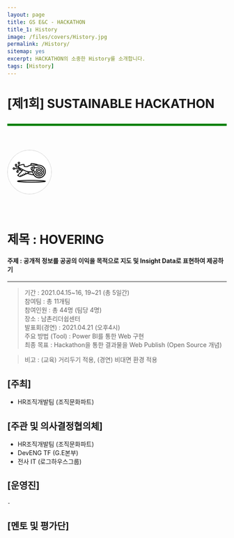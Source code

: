 ```yaml
---
layout: page
title: GS E&C - HACKATHON　
title_1: History
image: /files/covers/History.jpg
permalink: /History/
sitemap: yes
excerpt: HACKATHON의 소중한 History를 소개합니다.
tags: [History]
---
```



# [제1회] SUSTAINABLE HACKATHON

<hr style="height:5px; border-width:0; background-color:green; margin: 2em 0;">

<img src="/assets/images/HOVERING_LOGO_Small.jpg" style="width:100px; margin: 27px 18px 40px 0; 		border-radius:50%; border: 1px solid #ccc;" class="pull-left">

# 제목 : HOVERING

#### 주제 : 공개적 정보를 공공의 이익을 목적으로 지도 및 Insight Data로 표현하여 제공하기
---------------------------------------------------

> 기간 : 2021.04.15~16, 19~21 (총 5일간)   
> 참여팀 : 총 11개팀   
> 참여인원 : 총 44명 (팀당 4명)   
> 장소 : 남촌리더쉽센터   
> 발표회(경연) : 2021.04.21 (오후4시)   
> 주요 방법 (Tool) : Power BI를 통한 Web 구현   
> 최종 목표 : Hackathon을 통한 결과물을 Web Publish (Open Source 개념)

> 비고 : (교육) 거리두기 적용, (경연) 비대면 환경 적용

## [주최]
- HR조직개발팀 (조직문화파트)

## [주관 및 의사결정협의체]
- HR조직개발팀 (조직문화파트)
- DevENG TF (G.E본부)
- 전사 IT (로그하우스그룹)

## [운영진]
	-


## [멘토 및 평가단]